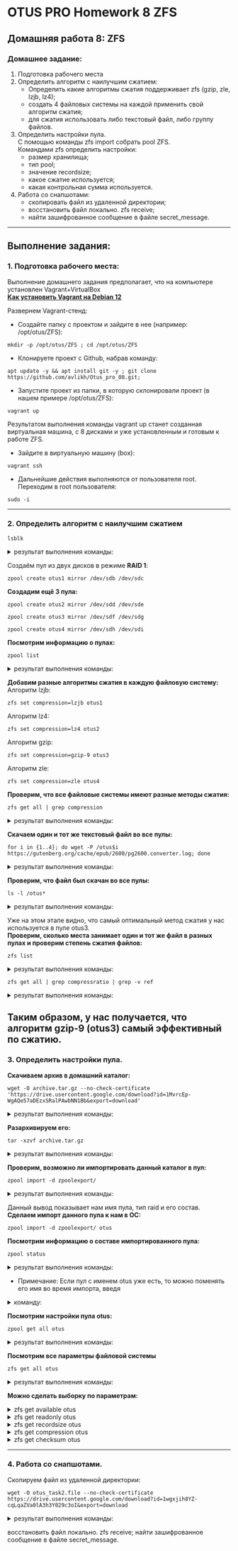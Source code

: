 # OTUS PRO Homework 8 ZFS

## Домашняя работа 8: ZFS

### Домашнее задание:
1. Подготовка рабочего места   
2. Определить алгоритм с наилучшим сжатием:  
     - Определить какие алгоритмы сжатия поддерживает zfs (gzip, zle, lzjb, lz4);
     - создать 4 файловых системы на каждой применить свой алгоритм сжатия;
     - для сжатия использовать либо текстовый файл, либо группу файлов.
3. Определить настройки пула.    
     С помощью команды zfs import собрать pool ZFS.  
     Командами zfs определить настройки:
      - размер хранилища;
      - тип pool;
      - значение recordsize;
      - какое сжатие используется;
      - какая контрольная сумма используется.
4. Работа со снапшотами:
     - скопировать файл из удаленной директории;
     - восстановить файл локально. zfs receive;
     - найти зашифрованное сообщение в файле secret_message.
---
## Выполнение задания:
### 1. Подготовка рабочего места:
Выполнение домашнего задания предполагает, что на компьютере установлен Vagrant+VirtualBox   
**[Как установить Vagrant на Debian 12](https://github.com/avlikh/Install_Vagrant_Debian12/blob/main/README.md)**   

Развернем Vagrant-стенд:
  - Создайте папку с проектом и зайдите в нее (например: /opt/otus/ZFS):
```
mkdir -p /opt/otus/ZFS ; cd /opt/otus/ZFS
```
  - Клонируете проект с Github, набрав команду:
```
apt update -y && apt install git -y ; git clone https://github.com/avlikh/Otus_pro_08.git;
```
  - Запустите проект из папки, в которую склонировали проект (в нашем примере /opt/otus/ZFS):
```
vagrant up
```
Результатом выполнения команды vagrant up станет созданная виртуальная машина, с 8 дисками и уже установленным и готовым к работе ZFS.   
  - Зайдите в виртуальную машину (box):
```
vagrant ssh
```
  - Дальнейшие действия выполняются от пользователя root. Переходим в root пользователя:
```
sudo -i
```
---
### 2. Определить алгоритм с наилучшим сжатием

`lsblk`
<details>
<summary> результат выполнения команды: </summary>

```
NAME   MAJ:MIN RM  SIZE RO TYPE MOUNTPOINT
sda      8:0    0   40G  0 disk
└─sda1   8:1    0   40G  0 part /
sdb      8:16   0  512M  0 disk
sdc      8:32   0  512M  0 disk
sdd      8:48   0  512M  0 disk
sde      8:64   0  512M  0 disk
sdf      8:80   0  512M  0 disk
sdg      8:96   0  512M  0 disk
sdh      8:112  0  512M  0 disk
sdi      8:128  0  512M  0 disk
```
</details>

Создаём пул из двух дисков в режиме **RAID 1**:
```
zpool create otus1 mirror /dev/sdb /dev/sdc
```

**Создадим ещё 3 пула:**
```
zpool create otus2 mirror /dev/sdd /dev/sde
```
```
zpool create otus3 mirror /dev/sdf /dev/sdg
```
```
zpool create otus4 mirror /dev/sdh /dev/sdi
```

**Посмотрим информацию о пулах:**
```
zpool list
```
<details>
<summary> результат выполнения команды: </summary>

```
NAME    SIZE  ALLOC   FREE  CKPOINT  EXPANDSZ   FRAG    CAP  DEDUP    HEALTH  ALTROOT
otus1   480M  91.5K   480M        -         -     0%     0%  1.00x    ONLINE  -
otus2   480M   106K   480M        -         -     0%     0%  1.00x    ONLINE  -
otus3   480M   106K   480M        -         -     0%     0%  1.00x    ONLINE  -
otus4   480M   106K   480M        -         -     0%     0%  1.00x    ONLINE  -
```
</details>

**Добавим разные алгоритмы сжатия в каждую файловую систему:**   
Алгоритм lzjb: 
```
zfs set compression=lzjb otus1
```
Алгоритм lz4:
```
zfs set compression=lz4 otus2
```
Алгоритм gzip:
```
zfs set compression=gzip-9 otus3
```
Алгоритм zle:
```
zfs set compression=zle otus4
```

**Проверим, что все файловые системы имеют разные методы сжатия:**
```
zfs get all | grep compression
```
<details>
<summary> результат выполнения команды: </summary>

```
otus1  compression           lzjb                   local
otus2  compression           lz4                    local
otus3  compression           gzip-9                 local
otus4  compression           zle                    local
```
</details>

**Скачаем один и тот же текстовый файл во все пулы:**
```
for i in {1..4}; do wget -P /otus$i https://gutenberg.org/cache/epub/2600/pg2600.converter.log; done
```
<details>
<summary> результат выполнения команды: </summary>

```
--2024-11-18 16:43:59--  https://gutenberg.org/cache/epub/2600/pg2600.converter.log
Resolving gutenberg.org (gutenberg.org)... 152.19.134.47, 2610:28:3090:3000:0:bad:cafe:47
Connecting to gutenberg.org (gutenberg.org)|152.19.134.47|:443... connected.
HTTP request sent, awaiting response... 200 OK
Length: 41098441 (39M) [text/plain]
Saving to: ‘/otus1/pg2600.converter.log’

100%[==================================================================================================================================================================================>] 41,098,441  1.23MB/s   in 22s

2024-11-18 16:44:23 (1.76 MB/s) - ‘/otus1/pg2600.converter.log’ saved [41098441/41098441]

--2024-11-18 16:44:23--  https://gutenberg.org/cache/epub/2600/pg2600.converter.log
Resolving gutenberg.org (gutenberg.org)... 152.19.134.47, 2610:28:3090:3000:0:bad:cafe:47
Connecting to gutenberg.org (gutenberg.org)|152.19.134.47|:443... connected.
HTTP request sent, awaiting response... 200 OK
Length: 41098441 (39M) [text/plain]
Saving to: ‘/otus2/pg2600.converter.log’

100%[==================================================================================================================================================================================>] 41,098,441  2.66MB/s   in 22s

2024-11-18 16:44:45 (1.82 MB/s) - ‘/otus2/pg2600.converter.log’ saved [41098441/41098441]

--2024-11-18 16:44:45--  https://gutenberg.org/cache/epub/2600/pg2600.converter.log
Resolving gutenberg.org (gutenberg.org)... 152.19.134.47, 2610:28:3090:3000:0:bad:cafe:47
Connecting to gutenberg.org (gutenberg.org)|152.19.134.47|:443... connected.
HTTP request sent, awaiting response... 200 OK
Length: 41098441 (39M) [text/plain]
Saving to: ‘/otus3/pg2600.converter.log’

100%[==================================================================================================================================================================================>] 41,098,441  1.48MB/s   in 32s

2024-11-18 16:45:17 (1.23 MB/s) - ‘/otus3/pg2600.converter.log’ saved [41098441/41098441]

--2024-11-18 16:45:17--  https://gutenberg.org/cache/epub/2600/pg2600.converter.log
Resolving gutenberg.org (gutenberg.org)... 152.19.134.47, 2610:28:3090:3000:0:bad:cafe:47
Connecting to gutenberg.org (gutenberg.org)|152.19.134.47|:443... connected.
HTTP request sent, awaiting response... 200 OK
Length: 41098441 (39M) [text/plain]
Saving to: ‘/otus4/pg2600.converter.log’

100%[==================================================================================================================================================================================>] 41,098,441  2.00MB/s   in 21s

2024-11-18 16:45:39 (1.83 MB/s) - ‘/otus4/pg2600.converter.log’ saved [41098441/41098441]
```
</details>

**Проверим, что файл был скачан во все пулы:**
```
ls -l /otus*
```
<details>
<summary> результат выполнения команды: </summary>

```
/otus1:
total 22090
-rw-r--r--. 1 root root 41098441 Nov  2 07:57 pg2600.converter.log

/otus2:
total 18003
-rw-r--r--. 1 root root 41098441 Nov  2 07:57 pg2600.converter.log

/otus3:
total 10964
-rw-r--r--. 1 root root 41098441 Nov  2 07:57 pg2600.converter.log

/otus4:
total 40164
-rw-r--r--. 1 root root 41098441 Nov  2 07:57 pg2600.converter.log
```
</details>

Уже на этом этапе видно, что самый оптимальный метод сжатия у нас используется в пуле otus3.   
**Проверим, сколько места занимает один и тот же файл в разных пулах и проверим степень сжатия файлов:**
```
zfs list
```
<details>
<summary> результат выполнения команды: </summary>

```
NAME    USED  AVAIL     REFER  MOUNTPOINT
otus1  21.7M   330M     21.6M  /otus1
otus2  17.7M   334M     17.6M  /otus2
otus3  10.8M   341M     10.7M  /otus3
otus4  39.3M   313M     39.2M  /otus4
```
</details>

```
zfs get all | grep compressratio | grep -v ref
```

<details>
<summary> результат выполнения команды: </summary>

```
otus1  compressratio         1.82x                  -
otus2  compressratio         2.23x                  -
otus3  compressratio         3.66x                  -
otus4  compressratio         1.00x                  -
```
</details>

Таким образом, у нас получается, что алгоритм **gzip-9** (otus3) **самый эффективный** по сжатию.
---
### 3. Определить настройки пула.

**Скачиваем архив в домашний каталог:**
```
wget -O archive.tar.gz --no-check-certificate 'https://drive.usercontent.google.com/download?id=1MvrcEp-WgAQe57aDEzxSRalPAwbNN1Bb&export=download'
```

<details>
<summary> результат выполнения команды: </summary>

```
Resolving drive.usercontent.google.com (drive.usercontent.google.com)... 64.233.162.132, 2a00:1450:4010:c05::84
Connecting to drive.usercontent.google.com (drive.usercontent.google.com)|64.233.162.132|:443... connected.
HTTP request sent, awaiting response... 200 OK
Length: 7275140 (6.9M) [application/octet-stream]
Saving to: ‘archive.tar.gz’

100%[==================================================================================================================================================================================>] 7,275,140   5.24MB/s   in 1.3s

2024-11-18 18:34:50 (5.24 MB/s) - ‘archive.tar.gz’ saved [7275140/7275140]
```
</details>

**Разархивируем его:**
```
tar -xzvf archive.tar.gz
```

<details>
<summary> результат выполнения команды: </summary>

```
zpoolexport/
zpoolexport/filea
zpoolexport/fileb
```
</details>

**Проверим, возможно ли импортировать данный каталог в пул:**
```
zpool import -d zpoolexport/
```

<details>
<summary> результат выполнения команды: </summary>

```
   pool: otus
     id: 6554193320433390805
  state: ONLINE
 action: The pool can be imported using its name or numeric identifier.
 config:

        otus                         ONLINE
          mirror-0                   ONLINE
            /root/zpoolexport/filea  ONLINE
            /root/zpoolexport/fileb  ONLINE
```
</details>

Данный вывод показывает нам имя пула, тип raid и его состав.   
**Сделаем импорт данного пула к нам в ОС:**
```
zpool import -d zpoolexport/ otus
```
**Посмотрим информацию о составе импортированного пула:**
```
zpool status
```
<details>
<summary> результат выполнения команды: </summary>

```
  pool: otus
 state: ONLINE
  scan: none requested
config:

        NAME                         STATE     READ WRITE CKSUM
        otus                         ONLINE       0     0     0
          mirror-0                   ONLINE       0     0     0
            /root/zpoolexport/filea  ONLINE       0     0     0
            /root/zpoolexport/fileb  ONLINE       0     0     0

errors: No known data errors

  pool: otus1
 state: ONLINE
  scan: none requested
config:

        NAME        STATE     READ WRITE CKSUM
        otus1       ONLINE       0     0     0
          mirror-0  ONLINE       0     0     0
            sdb     ONLINE       0     0     0
            sdc     ONLINE       0     0     0

errors: No known data errors

  pool: otus2
 state: ONLINE
  scan: none requested
config:

        NAME        STATE     READ WRITE CKSUM
        otus2       ONLINE       0     0     0
          mirror-0  ONLINE       0     0     0
            sdd     ONLINE       0     0     0
            sde     ONLINE       0     0     0

errors: No known data errors

  pool: otus3
 state: ONLINE
  scan: none requested
config:

        NAME        STATE     READ WRITE CKSUM
        otus3       ONLINE       0     0     0
          mirror-0  ONLINE       0     0     0
            sdf     ONLINE       0     0     0
            sdg     ONLINE       0     0     0

errors: No known data errors

  pool: otus4
 state: ONLINE
  scan: none requested
config:

        NAME        STATE     READ WRITE CKSUM
        otus4       ONLINE       0     0     0
          mirror-0  ONLINE       0     0     0
            sdh     ONLINE       0     0     0
            sdi     ONLINE       0     0     0

errors: No known data errors

```
</details>

  - Примечание: Если пул с именем otus уже есть, то можно поменять его имя во время импорта, введя
<details>
<summary> команду: </summary>

```
zpool import -d zpoolexport/ otus newotus
```
</details>

**Посмотрим настройки пула otus:**
```
zpool get all otus
```
<details>
<summary> результат выполнения команды: </summary>

```
NAME  PROPERTY                       VALUE                          SOURCE
otus  size                           480M                           -
otus  capacity                       0%                             -
otus  altroot                        -                              default
otus  health                         ONLINE                         -
otus  guid                           6554193320433390805            -
otus  version                        -                              default
otus  bootfs                         -                              default
otus  delegation                     on                             default
otus  autoreplace                    off                            default
otus  cachefile                      -                              default
otus  failmode                       wait                           default
otus  listsnapshots                  off                            default
otus  autoexpand                     off                            default
otus  dedupditto                     0                              default
otus  dedupratio                     1.00x                          -
otus  free                           478M                           -
otus  allocated                      2.09M                          -
otus  readonly                       off                            -
otus  ashift                         0                              default
otus  comment                        -                              default
otus  expandsize                     -                              -
otus  freeing                        0                              -
otus  fragmentation                  0%                             -
otus  leaked                         0                              -
otus  multihost                      off                            default
otus  checkpoint                     -                              -
otus  load_guid                      12539858150978043233           -
otus  autotrim                       off                            default
otus  feature@async_destroy          enabled                        local
otus  feature@empty_bpobj            active                         local
otus  feature@lz4_compress           active                         local
otus  feature@multi_vdev_crash_dump  enabled                        local
otus  feature@spacemap_histogram     active                         local
otus  feature@enabled_txg            active                         local
otus  feature@hole_birth             active                         local
otus  feature@extensible_dataset     active                         local
otus  feature@embedded_data          active                         local
otus  feature@bookmarks              enabled                        local
otus  feature@filesystem_limits      enabled                        local
otus  feature@large_blocks           enabled                        local
otus  feature@large_dnode            enabled                        local
otus  feature@sha512                 enabled                        local
otus  feature@skein                  enabled                        local
otus  feature@edonr                  enabled                        local
otus  feature@userobj_accounting     active                         local
otus  feature@encryption             enabled                        local
otus  feature@project_quota          active                         local
otus  feature@device_removal         enabled                        local
otus  feature@obsolete_counts        enabled                        local
otus  feature@zpool_checkpoint       enabled                        local
otus  feature@spacemap_v2            active                         local
otus  feature@allocation_classes     enabled                        local
otus  feature@resilver_defer         enabled                        local
otus  feature@bookmark_v2            enabled                        local
```
</details>

**Посмотрим все параметры файловой системы**
```
zfs get all otus
```
<details>
<summary> результат выполнения команды: </summary>

```
NAME  PROPERTY              VALUE                  SOURCE
otus  type                  filesystem             -
otus  creation              Fri May 15  4:00 2020  -
otus  used                  2.04M                  -
otus  available             350M                   -
otus  referenced            24K                    -
otus  compressratio         1.00x                  -
otus  mounted               yes                    -
otus  quota                 none                   default
otus  reservation           none                   default
otus  recordsize            128K                   local
otus  mountpoint            /otus                  default
otus  sharenfs              off                    default
otus  checksum              sha256                 local
otus  compression           zle                    local
otus  atime                 on                     default
otus  devices               on                     default
otus  exec                  on                     default
otus  setuid                on                     default
otus  readonly              off                    default
otus  zoned                 off                    default
otus  snapdir               hidden                 default
otus  aclinherit            restricted             default
otus  createtxg             1                      -
otus  canmount              on                     default
otus  xattr                 on                     default
otus  copies                1                      default
otus  version               5                      -
otus  utf8only              off                    -
otus  normalization         none                   -
otus  casesensitivity       sensitive              -
otus  vscan                 off                    default
otus  nbmand                off                    default
otus  sharesmb              off                    default
otus  refquota              none                   default
otus  refreservation        none                   default
otus  guid                  14592242904030363272   -
otus  primarycache          all                    default
otus  secondarycache        all                    default
otus  usedbysnapshots       0B                     -
otus  usedbydataset         24K                    -
otus  usedbychildren        2.01M                  -
otus  usedbyrefreservation  0B                     -
otus  logbias               latency                default
otus  objsetid              54                     -
otus  dedup                 off                    default
otus  mlslabel              none                   default
otus  sync                  standard               default
otus  dnodesize             legacy                 default
otus  refcompressratio      1.00x                  -
otus  written               24K                    -
otus  logicalused           1020K                  -
otus  logicalreferenced     12K                    -
otus  volmode               default                default
otus  filesystem_limit      none                   default
otus  snapshot_limit        none                   default
otus  filesystem_count      none                   default
otus  snapshot_count        none                   default
otus  snapdev               hidden                 default
otus  acltype               off                    default
otus  context               none                   default
otus  fscontext             none                   default
otus  defcontext            none                   default
otus  rootcontext           none                   default
otus  relatime              off                    default
otus  redundant_metadata    all                    default
otus  overlay               off                    default
otus  encryption            off                    default
otus  keylocation           none                   default
otus  keyformat             none                   default
otus  pbkdf2iters           0                      default
otus  special_small_blocks  0                      default
```
</details>

**Можно сделать выборку по параметрам:**

<details>
<summary> zfs get available otus </summary>

```
NAME  PROPERTY   VALUE  SOURCE
otus  available  350M   -
```
</details>

<details>
<summary> zfs get readonly otus </summary>

```
NAME  PROPERTY  VALUE   SOURCE
otus  readonly  off     default
```
</details>

<details>
<summary> zfs get recordsize otus </summary>

```
NAME  PROPERTY    VALUE    SOURCE
otus  recordsize  128K     local
```
</details>

<details>
<summary> zfs get compression otus </summary>

```
NAME  PROPERTY     VALUE     SOURCE
otus  compression  zle       local
```
</details>

<details>
<summary> zfs get checksum otus </summary>

```
NAME  PROPERTY  VALUE      SOURCE
otus  checksum  sha256     local
```
</details>

---
### 4. Работа со снапшотами.

Скопируем файл из удаленной директории:
```
wget -O otus_task2.file --no-check-certificate https://drive.usercontent.google.com/download?id=1wgxjih8YZ-cqLqaZVa0lA3h3Y029c3oI&export=download
```

<details>
<summary> результат выполнения команды: </summary>

```
kkkk
```
</details>

восстановить файл локально. zfs receive;
найти зашифрованное сообщение в файле secret_message.
